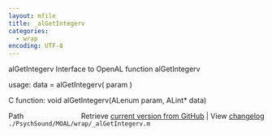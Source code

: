 ```yaml
---
layout: mfile
title: _alGetIntegerv
categories:
  - wrap
encoding: UTF-8
---
```


alGetIntegerv  Interface to OpenAL function alGetIntegerv

usage:  data = alGetIntegerv\( param \)

C function:  void alGetIntegerv\(ALenum param, ALint\* data\)


<div class="code_header" style="text-align:right;">
  <span style="float:left;">Path&nbsp;&nbsp;</span> <span class="counter">Retrieve <a href=
  "https://raw.github.com/Psychtoolbox-3/Psychtoolbox-3/beta/./PsychSound/MOAL/wrap/_alGetIntegerv.m">current version from GitHub</a> | View <a href=
  "https://github.com/Psychtoolbox-3/Psychtoolbox-3/commits/beta/./PsychSound/MOAL/wrap/_alGetIntegerv.m">changelog</a></span>
</div>
<div class="code">
  <code>./PsychSound/MOAL/wrap/_alGetIntegerv.m</code>
</div>
